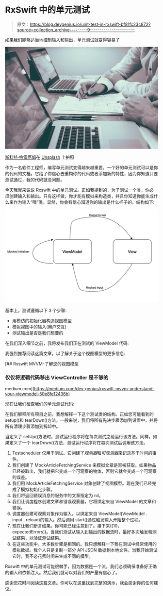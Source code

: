# RxSwift 中的单元测试

> 原文：<https://blog.devgenius.io/unit-test-in-rxswift-bf81fc23c872?source=collection_archive---------9----------------------->

如果我们能够适当地控制输入和输出，单元测试就变得容易了

![](img/a0175dbc6edfcbcf67e283d45fe7ccf7.png)

[斯科特·格雷厄姆](https://unsplash.com/@sctgrhm?utm_source=medium&utm_medium=referral)在 [Unsplash](https://unsplash.com?utm_source=medium&utm_medium=referral) 上拍照

作为一名软件工程师，编写单元测试变得越来越重要。一个好的单元测试可以是你的代码的文档。它给了你信心去重构你的代码或者添加新的特性，因为你知道只要测试通过，我的代码就没问题。

今天我就来说说 Rxswift 中的单元测试。正如我提到的，为了测试一个类，你必须创建输入和输出。只有这样做，你才能有模拟来构造类，并且你知道你能生成什么来作为输入“喂”类。显然，你会有信心知道你的输出是什么样子的。结构如下:

![](img/535d9a6f1d37c5a6ab7de7e08e849a02.png)

基本上，测试遵循以下 3 个步骤:

*   用模仿的初始化器构造视图模型
*   模拟视图中的输入(用户交互)
*   测试输出是否是我们想要的

在我们深入细节之前，我将发布我们正在测试的 ViewModel 代码:

我强烈推荐阅读这篇文章，以了解关于这个视图模型的更多信息:

[](https://medium.com/dev-genius/rxswift-mvvm-understand-your-viewmodel-50e8fe12436b) [## Rxswift MVVM-了解您的视图模型

### 仅仅将逻辑代码移出 ViewController 是不够的

medium.com](https://medium.com/dev-genius/rxswift-mvvm-understand-your-viewmodel-50e8fe12436b) 

现在让我们检查我们的单元测试代码:

在我们解释所有项目之前，我想解释一下这个测试类的结构。正如您可能看到的 setup()和 tearDown()方法。一般来说，我们将所有先决步骤添加到设置中，并将所有清理步骤添加到拆卸中。

当定义了 setUp()方法时，测试运行程序将在每次测试之前运行该方法。同样，如果定义了一个 tearDown()方法，测试运行程序将在每次测试后调用该方法。

1.  Testscheduler 仅用于测试。它创建了*观测器*和*可观测器*来记录基于时间的事件。
2.  我们创建了 MockArticleFetchingService 来模拟文章是否被获取。如果物品已经被取出，我们就把它变成一个可观察的物体，否则它就会变成一个可观察的误差。
3.  我们用 MockArticleFetchingService 对象创建了视图模型。现在我们已经完成了模拟初始化步骤。
4.  我们将返回错误消息的服务中的文章指定为 nil。
5.  我们让调度程序创建文章和错误观察器，它将绑定来自 ViewModel 的文章和错误。
6.  调度器创建可观察对象作为输入，以绑定来自 ViewModel(ViewModel . input . reload)的输入。然后调用 start()通过触发输入开始整个过程。
7.  现在让我们断言结果。你可能已经注意到了。接下来([10，expectedErrors])。当我们测试从输入到输出的数据流时，最好多次触发和测试结果，以验证测试结果。
8.  在这些功能中，大多数步骤是相同的。我只想解释一下我在测试中经常使用的模拟数据。我个人只是复制一部分 API JSON 数据到本地文件。当我开始测试它时，我不必花费时间来生成不同的模型。

Rxswift 中的单元测试可能很棘手，因为数据是一个流。我们必须确保准备好正确的输入和依赖注入。然后我们就可以对我们的产量有信心了。

感谢您花时间阅读这篇文章。你可以在这里找到完整的演示，我会感谢你的任何建议。
